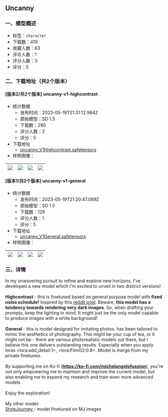 ## Uncanny
### 一、模型概述

- 标签：`character`
- 下载数：419
- 收藏人数：63
- 评论人数：1
- 评分人数：3
- 评分：5

### 二、下载地址（共2个版本）

#### [版本2/共2个版本] uncanny-v1-highcontrast

- 统计数据
  - 发布时间：2023-05-19T21:31:12.984Z
  - 原始模型：SD 1.5
  - 下载数：290
  - 评分人数：2
  - 评分：5
- 下载地址
  - [uncanny_V1Highcontrast.safetensors](https://civitai.com/api/download/models/75336)
- 样例图像：

| <img src="https://image.civitai.com/xG1nkqKTMzGDvpLrqFT7WA/d9569880-7eee-4377-be6c-b8075ba02e77/width=450/842446.jpeg" /> | <img src="https://image.civitai.com/xG1nkqKTMzGDvpLrqFT7WA/e9a2f18a-267a-4671-ab72-e7e42ab836dd/width=450/842447.jpeg" /> | <img src="https://image.civitai.com/xG1nkqKTMzGDvpLrqFT7WA/21709536-6ff0-45b7-a24e-c4d4a6bfd865/width=450/842448.jpeg" /> | <img src="https://image.civitai.com/xG1nkqKTMzGDvpLrqFT7WA/b66d4d0c-a214-44c6-af1b-7aacb83eb811/width=450/842449.jpeg" /> |
| ---- | ---- | ---- | ---- |

#### [版本1/共2个版本] uncanny-v1-general

- 统计数据
  - 发布时间：2023-05-19T21:20:47.089Z
  - 原始模型：SD 1.5
  - 下载数：129
  - 评分人数：1
  - 评分：5
- 下载地址
  - [uncanny_V1General.safetensors](https://civitai.com/api/download/models/75275)
- 样例图像：

| <img src="https://image.civitai.com/xG1nkqKTMzGDvpLrqFT7WA/cbe0c615-1bf6-498b-85e5-4f016b1c9bd2/width=450/842326.jpeg" /> | <img src="https://image.civitai.com/xG1nkqKTMzGDvpLrqFT7WA/8f92863d-2a81-4ef7-ad73-96045cbf528c/width=450/842327.jpeg" /> | <img src="https://image.civitai.com/xG1nkqKTMzGDvpLrqFT7WA/33449e8a-cbce-459d-9c26-092b8738634b/width=450/842328.jpeg" /> | <img src="https://image.civitai.com/xG1nkqKTMzGDvpLrqFT7WA/f7f7d544-3bbb-4dd1-8a47-5821294ed73a/width=450/842329.jpeg" /> |
| ---- | ---- | ---- | ---- |


### 三、详情
<p>In my unwavering pursuit to refine and explore new horizons, I've developed a new model which I'm excited to unveil in two distinct versions!<br /><br /><strong>Highcontrast </strong>- this is finetuned based on general purpose model with <strong>fixed</strong> <strong>noise schedule!</strong> Inspired by this <a target="_blank" rel="ugc" href="https://www.reddit.com/r/StableDiffusion/comments/13joe98/sds_noise_schedule_is_flawed_this_new_paper/">reddit post</a>.<strong> </strong>Beware, <strong>this model has a tendency towards rendering very dark images</strong>. So, when drafting your prompts, keep the lighting in mind. It might just be the only model capable to produce images with a white background!<br /><br /><strong>General </strong>- this is model designed for imitating photos. has been tailored to mimic the aesthetics of photography. This might be your cup of tea, or it might not be - there are various photorealistic models out there, but I believe this one delivers outstanding results. Especially when you apply loras &lt;lora:add_detail:1&gt;, &lt;lora:FilmG2:0.8&gt;. Model is merge from my private finetunes.<br /><br />By supporting me on Ko-fi (<a target="_blank" rel="ugc" href="https://ko-fi.com/michelangelofussion"><strong><u>https://ko-fi.com/michelangelofussion</u></strong></a>), you're not only empowering me to maintain and improve the current model, but also enabling me to expand my research and train even more advanced models<br /><br />Enjoy the exploration!<br /><br />My other model:<br /><a rel="ugc" href="https://civitai.com/models/28617/stylejourney">StyleJourney </a>- model finetuned on MJ images</p>